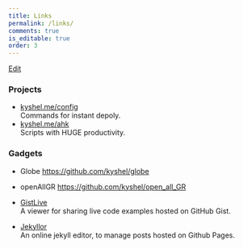 ```yaml
---
title: Links
permalink: /links/
comments: true
is_editable: true
order: 3
---
```


[Edit](https://github.com/kyshel/kyshel.github.io/edit/master/pages/links.md)



### Projects

- [kyshel.me/config](http://kyshel.com/config)    
  Commands for instant depoly.
- [kyshel.me/ahk](https://github.com/kyshel/ahk)    
  Scripts with HUGE productivity.


### Gadgets

- Globe <https://github.com/kyshel/globe>
- openAllGR <https://github.com/kyshel/open_all_GR>


- [GistLive](http://kyshel.com/GistLive)    
  A viewer for sharing live code examples hosted on GitHub Gist.
- [Jekyllor](http://kyshel.com/jekyllor)    
  An online jekyll editor, to manage posts hosted on Github Pages. 



